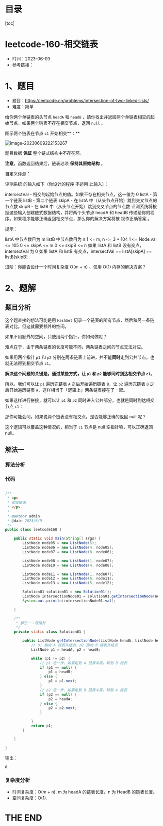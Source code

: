 # 目录

[toc]

# leetcode-160-相交链表

- 时间：2023-06-09
- 参考链接：



# 1、题目

- 题目：https://leetcode.cn/problems/intersection-of-two-linked-lists/
- 难度：简单



给你两个单链表的头节点 `headA` 和 `headB` ，请你找出并返回两个单链表相交的起始节点。如果两个链表不存在相交节点，返回 `null` 。

图示两个链表在节点 `c1` 开始相交**：**

![image-20230609222153267](https://2021-joker.oss-cn-shanghai.aliyuncs.com/java_img/image-20230609222153267.png)

题目数据 **保证** 整个链式结构中不存在环。

**注意**，函数返回结果后，链表必须 **保持其原始结构** 。

自定义评测：

评测系统 的输入如下（你设计的程序 不适用 此输入）：

intersectVal - 相交的起始节点的值。如果不存在相交节点，这一值为 0
listA - 第一个链表
listB - 第二个链表
skipA - 在 listA 中（从头节点开始）跳到交叉节点的节点数
skipB - 在 listB 中（从头节点开始）跳到交叉节点的节点数
评测系统将根据这些输入创建链式数据结构，并将两个头节点 headA 和 headB 传递给你的程序。如果程序能够正确返回相交节点，那么你的解决方案将被 视作正确答案 。



提示：

listA 中节点数目为 m
listB 中节点数目为 n
1 <= m, n <= 3 * 104
1 <= Node.val <= 105
0 <= skipA <= m
0 <= skipB <= n
如果 listA 和 listB 没有交点，intersectVal 为 0
如果 listA 和 listB 有交点，intersectVal == listA[skipA] == listB[skipB]


进阶：你能否设计一个时间复杂度 O(m + n) 、仅用 O(1) 内存的解决方案？



# 2、题解

## 题目分析

这个题直接的想法可能是用 `HashSet` 记录一个链表的所有节点，然后和另一条链表对比，但这就需要额外的空间。

如果不用额外的空间，只使用两个指针，你如何做呢？

难点在于，由于两条链表的长度可能不同，两条链表之间的节点无法对应。

如果用两个指针 `p1` 和 `p2` 分别在两条链表上前进，并不能**同时**走到公共节点，也就无法得到相交节点 `c1`。

**解决这个问题的关键是，通过某些方式，让 `p1` 和 `p2` 能够同时到达相交节点 `c1`**。

所以，我们可以让 `p1` 遍历完链表 `A` 之后开始遍历链表 `B`，让 `p2` 遍历完链表 `B` 之后开始遍历链表 `A`，这样相当于「逻辑上」两条链表接在了一起。

如果这样进行拼接，就可以让 `p1` 和 `p2` 同时进入公共部分，也就是同时到达相交节点 `c1`：

那你可能会问，如果说两个链表没有相交点，是否能够正确的返回 null 呢？

这个逻辑可以覆盖这种情况的，相当于 `c1` 节点是 null 空指针嘛，可以正确返回 null。





## 解法一

### 算法分析





### 代码

```java

/**
 * <p>
 * 相交链表
 * </p>
 *
 * @author admin
 * @date 2023/6/9
 */
public class leetcode160 {

    public static void main(String[] args) {
        ListNode node05 = new ListNode(5);
        ListNode node06 = new ListNode(4, node05);
        ListNode node07 = new ListNode(8, node06);

        ListNode node08 = new ListNode(1, node07);
        ListNode node10 = new ListNode(4, node08);

        ListNode node11 = new ListNode(1, node07);
        ListNode node12 = new ListNode(6, node11);
        ListNode node13 = new ListNode(5, node12);

        Solution01 solution01 = new Solution01();
        ListNode intersectionNode01 = solution01.getIntersectionNode(node10, node13);
        System.out.println(intersectionNode01.val);

    }

    /**
     * 解法一：双指针
     */
    private static class Solution01 {

        public ListNode getIntersectionNode(ListNode headA, ListNode headB) {
            // p1 指向 A 链表头结点，p2 指向 B 链表头结点
            ListNode p1 = headA, p2 = headB;

            while (p1 != p2) {
                // p1 走一步，如果走到 A 链表末尾，转到 B 链表
                if (p1 == null) {
                    p1 = headB;
                } else {
                    p1 = p1.next;
                }
                // p2 走一步，如果走到 B 链表末尾，转到 A 链表
                if (p2 == null) {
                    p2 = headA;
                } else {
                    p2 = p2.next;
                }

            }
            return p1;
        }

    }

}

```

输出：

```sh
8
```





### 复杂度分析

- 时间复杂度：O(m + n). m 为 headA 的链表长度，n 为 HeadB 的链表长度。
- 空间复杂度：O(1).













# THE END